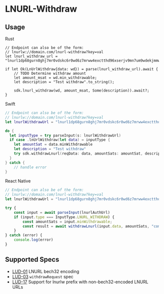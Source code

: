# LNURL-Withdraw


## Usage

<custom-tabs category="lang">
<div slot="title">Rust</div>
<section>

```rust,no_run
// Endpoint can also be of the form:
// lnurlw://domain.com/lnurl-withdraw?key=val
let lnurl_withdraw_url = "lnurl1dp68gurn8ghj7mr0vdskc6r0wd6z7mrww4exctthd96xserjv9mn7um9wdekjmmw843xxwpexdnxzen9vgunsvfexq6rvdecx93rgdmyxcuxverrvcursenpxvukzv3c8qunsdecx33nzwpnvg6ryc3hv93nzvecxgcxgwp3h33lxk";

if let Ok(LnUrlWithdraw{data: wd}) = parse(lnurl_withdraw_url).await {
    // TODO Determine withdraw amount
    let amount_msat = wd.min_withdrawable;
    let description = "Test withdraw".to_string();
    
    sdk.lnurl_withdraw(wd, amount_msat, Some(description)).await?;
}
```
</section>
<div slot="title">Swift</div>
<section>

```swift
// Endpoint can also be of the form:
// lnurlw://domain.com/lnurl-withdraw?key=val
let lnurlWithdrawUrl = "lnurl1dp68gurn8ghj7mr0vdskc6r0wd6z7mrww4exctthd96xserjv9mn7um9wdekjmmw843xxwpexdnxzen9vgunsvfexq6rvdecx93rgdmyxcuxverrvcursenpxvukzv3c8qunsdecx33nzwpnvg6ryc3hv93nzvecxgcxgwp3h33lxk"

do {
  let inputType = try parseInput(s: lnurlWithdrawUrl)
  if case .lnUrlWithdraw(let data) = inputType {
    let amountSat = data.minWithdrawable
    let description = "Test withdraw"
    try sdk.withdrawLnurl(reqData: data, amountSats: amountSat, description: "comment")
  }
} catch {
    // handle error
}

```
</section>
<div slot="title">React Native</div>
<section>

```typescript
// Endpoint can also be of the form:
// lnurlw://domain.com/lnurl-withdraw?key=val
let lnurlWithdrawUrl = "lnurl1dp68gurn8ghj7mr0vdskc6r0wd6z7mrww4exctthd96xserjv9mn7um9wdekjmmw843xxwpexdnxzen9vgunsvfexq6rvdecx93rgdmyxcuxverrvcursenpxvukzv3c8qunsdecx33nzwpnvg6ryc3hv93nzvecxgcxgwp3h33lxk";

try {
    const input = await parseInput(lnurlAuthUrl)
    if (input.type === InputType.LNURL_WITHDRAW) {
        const amountSats = input.minWithdrawable;
        const result = await withdrawLnurl(input.data, amountSats, "comment")
    }    
} catch (error) {
    console.log(error)
}
```
</section>
</custom-tab>

## Supported Specs

- [LUD-01](https://github.com/lnurl/luds/blob/luds/01.md) LNURL bech32 encoding
- [LUD-03](https://github.com/lnurl/luds/blob/luds/03.md) `withdrawRequest` spec
- [LUD-17](https://github.com/lnurl/luds/blob/luds/17.md) Support for lnurlw prefix with non-bech32-encoded LNURL URLs
